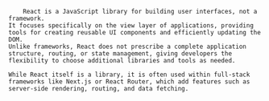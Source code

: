        React is a JavaScript library for building user interfaces, not a framework.
    It focuses specifically on the view layer of applications, providing tools for creating reusable UI components and efficiently updating the DOM.
    Unlike frameworks, React does not prescribe a complete application structure, routing, or state management, giving developers the flexibility to choose additional libraries and tools as needed.
    
    While React itself is a library, it is often used within full-stack frameworks like Next.js or React Router, which add features such as server-side rendering, routing, and data fetching.

